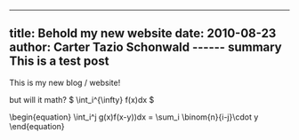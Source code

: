 ------
title: Behold my new website
date: 2010-08-23
author: Carter Tazio Schonwald
------ summary
This is a test post
------
This is my new blog / website!

but will it math? $ \int_i^{\infty} f(x)dx $

\begin{equation} \int_i^j g(x)f(x-y))dx = \sum_i \binom{n}{i-j}\cdot y  \end{equation}